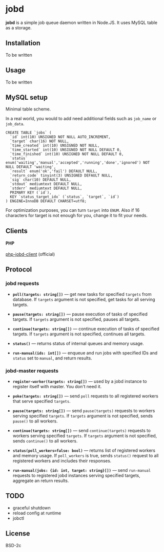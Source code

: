 # jobd

**jobd** is a simple job queue daemon written in Node.JS. It uses MySQL table as
a storage.


## Installation

To be written


## Usage

To be written


## MySQL setup

Minimal table scheme.

In a real world, you would to add need additional fields such as `job_name` or
`job_data`. 

```
CREATE TABLE `jobs` (
  `id` int(10) UNSIGNED NOT NULL AUTO_INCREMENT,
  `target` char(16) NOT NULL,
  `time_created` int(10) UNSIGNED NOT NULL,
  `time_started` int(10) UNSIGNED NOT NULL DEFAULT 0,
  `time_finished` int(10) UNSIGNED NOT NULL DEFAULT 0,
  `status` enum('waiting','manual','accepted','running','done','ignored') NOT NULL DEFAULT 'waiting',
  `result` enum('ok','fail') DEFAULT NULL,
  `return_code` tinyint(3) UNSIGNED DEFAULT NULL,
  `sig` char(10) DEFAULT NULL,
  `stdout` mediumtext DEFAULT NULL,
  `stderr` mediumtext DEFAULT NULL,
  PRIMARY KEY (`id`),
  KEY `status_target_idx` (`status`, `target`, `id`)
) ENGINE=InnoDB DEFAULT CHARSET=utf8;
```

For optimization purposes, you can turn `target` into `ENUM`. Also if 16 characters
for target is not enough for you, change it to fit your needs.


## Clients

#### PHP

[php-jobd-client](https://github.com/gch1p/php-jobd-client) (official)

## Protocol

### jobd requests

* **`poll(targets: string[])`** — get new tasks for specified `targets` from database.
  If `targets` argument is not specified, get tasks for all serving targets.
  
* **`pause(targets: string[])`** — pause execution of tasks of specified targets.
  If `targets` argument is not specified, pauses all targets.

* **`continue(targets: string[])`** — continue execution of tasks of specified targets.
  If `targets` argument is not specified, continues all targets.
  
* **`status()`** — returns status of internal queues and memory usage.

* **`run-manual(ids: int[])`** — enqueue and run jobs with specified IDs and
  `status` set to `manual`, and return results.

### jobd-master requests

* **`register-worker(targets: string[])`** — used by a jobd instance to register
  itself with master. You don't need it.
  
* **`poke(targets: string[])`** — send `poll` requests to all registered workers
  that serve specified `targets`.

* **`pause(targets: string[])`** — send `pause(targets)` requests to workers
  serving specified `targets`. If `targets` argument is not specified, sends
  `pause()` to all workers.

* **`continue(targets: string[])`** — send `continue(targets)` requests to workers
  serving specified `targets`. If `targets` argument is not specified, sends
  `continue()` to all workers.
  
* **`status(poll_workers=false: bool)`** — returns list of registered workers and
  memory usage. If `poll_workers` is true, sends `status()` request to all registered
  workers and includes their responses.

* **`run-manual(jobs: {id: int, target: string}[])`** — send `run-manual`
  requests to registered jobd instances serving specified targets, aggregate an
  return results.


## TODO

- graceful shutdown
- reload config at runtime
- jobctl

## License

BSD-2c